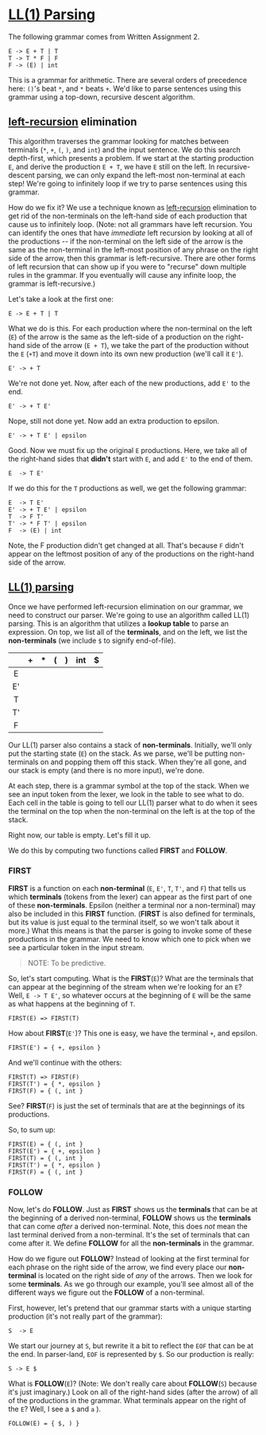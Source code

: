 



# [LL(1) Parsing](https://andrewbegel.com/cs164/ll1.html)

The following grammar comes from Written Assignment 2.

```
E -> E + T | T
T -> T * F | F
F -> (E) | int
```

This is a grammar for arithmetic. There are several orders of precedence here: `()`'s beat `*`, and `*` beats `+`. We'd like to parse sentences using this grammar using a top-down, recursive descent algorithm.

## [left-recursion](https://en.wikipedia.org/wiki/Left_recursion) elimination

This algorithm traverses the grammar looking for matches between terminals (`*`, `+`, `(`, `)`, and `int`) and the input sentence. We do this search depth-first, which presents a problem. If we start at the starting production `E`, and derive the production `E + T`, we have `E` still on the left. In recursive-descent parsing, we can only expand the left-most non-terminal at each step! We're going to infinitely loop if we try to parse sentences using this grammar.

How do we fix it? We use a technique known as [left-recursion](https://en.wikipedia.org/wiki/Left_recursion) elimination to get rid of the non-terminals on the left-hand side of each production that cause us to infinitely loop. (Note: not all grammars have left recursion. You can identify the ones that have *immediate* left recursion by looking at all of the productions -- if the non-terminal on the left side of the arrow is the same as the non-terminal in the left-most position of any phrase on the right side of the arrow, then this grammar is left-recursive. There are other forms of left recursion that can show up if you were to "recurse" down multiple rules in the grammar. If you eventually will cause any infinite loop, the grammar is left-recursive.)

Let's take a look at the first one:

```
E -> E + T | T
```

What we do is this. For each production where the non-terminal on the left (`E`) of the arrow is the same as the left-side of a production on the right-hand side of the arrow (`E + T`), we take the part of the production without the `E` (`+T`) and move it down into its own new production (we'll call it `E'`).

```
E' -> + T
```

We're not done yet. Now, after each of the new productions, add `E'` to the end.

```
E' -> + T E'
```

Nope, still not done yet. Now add an extra production to epsilon.

```
E' -> + T E' | epsilon
```

Good. Now we must fix up the original `E` productions. Here, we take all of the right-hand sides that **didn't** start with `E`, and add `E'` to the end of them.

```
E  -> T E'
```

If we do this for the `T` productions as well, we get the following grammar:

```
E  -> T E'
E' -> + T E' | epsilon
T  -> F T'
T' -> * F T' | epsilon
F  -> (E) | int
```

Note, the F production didn't get changed at all. That's because `F` didn't appear on the leftmost position of any of the productions on the right-hand side of the arrow.

## [LL(1) parsing](https://en.wikipedia.org/wiki/LL_parser)

Once we have performed left-recursion elimination on our grammar, we need to construct our parser. We're going to use an algorithm called LL(1) parsing. This is an algorithm that utilizes a **lookup table** to parse an expression. On top, we list all of the **terminals**, and on the left, we list the **non-terminals** (we include `$` to signify end-of-file).

|      |  +   |  *   |  (   |  )   | int  |  $   |
| :--: | :--: | :--: | :--: | :--: | :--: | :--: |
|  E   |      |      |      |      |      |      |
|  E'  |      |      |      |      |      |      |
|  T   |      |      |      |      |      |      |
|  T'  |      |      |      |      |      |      |
|  F   |      |      |      |      |      |      |

Our LL(1) parser also contains a stack of **non-terminals**. Initially, we'll only put the starting state (`E`) on the stack. As we parse, we'll be putting non-terminals on and popping them off this stack. When they're all gone, and our stack is empty (and there is no more input), we're done.

At each step, there is a grammar symbol at the top of the stack. When we see an input token from the lexer, we look in the table to see what to do. Each cell in the table is going to tell our LL(1) parser what to do when it sees the terminal on the top when the non-terminal on the left is at the top of the stack.

Right now, our table is empty. Let's fill it up.

We do this by computing two functions called **FIRST** and **FOLLOW**.

### FIRST

**FIRST** is a function on each **non-terminal** (`E`, `E'`, `T`, `T'`, and `F`) that tells us which **terminals** (tokens from the lexer) can appear as the first part of one of these **non-terminals**. Epsilon (neither a terminal nor a non-terminal) may also be included in this **FIRST** function. (**FIRST** is also defined for terminals, but its value is just equal to the terminal itself, so we won't talk about it more.) What this means is that the parser is going to invoke some of these productions in the grammar. We need to know which one to pick when we see a particular token in the input stream.

> NOTE: To be predictive.

So, let's start computing. What is the **FIRST**(`E`)? What are the terminals that can appear at the beginning of the stream when we're looking for an `E`? Well, `E -> T E'`, so whatever occurs at the beginning of `E` will be the same as what happens at the beginning of `T`.

```
FIRST(E) => FIRST(T)
```

How about **FIRST**(`E'`)? This one is easy, we have the terminal `+`, and epsilon.

```
FIRST(E') = { +, epsilon }
```

And we'll continue with the others:

```
FIRST(T) => FIRST(F)
FIRST(T') = { *, epsilon }
FIRST(F) = { (, int }
```

See? **FIRST**(`F`) is just the set of terminals that are at the beginnings of its productions.

So, to sum up:

```
FIRST(E) = { (, int }
FIRST(E') = { +, epsilon }
FIRST(T) = { (, int }
FIRST(T') = { *, epsilon }
FIRST(F) = { (, int }
```

### FOLLOW

Now, let's do **FOLLOW**. Just as **FIRST** shows us the **terminals** that can be at the beginning of a derived non-terminal, **FOLLOW** shows us the **terminals** that can come *after* a derived non-terminal. Note, this does *not* mean the last terminal derived from a non-terminal. It's the set of terminals that can come after it. We define **FOLLOW** for all the **non-terminals** in the grammar.

How do we figure out **FOLLOW**? Instead of looking at the first terminal for each phrase on the right side of the arrow, we find every place our **non-terminal** is located on the right side of *any* of the arrows. Then we look for some **terminals**. As we go through our example, you'll see almost all of the different ways we figure out the **FOLLOW** of a non-terminal.

First, however, let's pretend that our grammar starts with a unique starting production (it's not really part of the grammar):

```
S  -> E
```

We start our journey at `S`, but rewrite it a bit to reflect the `EOF` that can be at the end. In parser-land, `EOF` is represented by `$`. So our production is really:

```
S -> E $
```

What is **FOLLOW**(`E`)? (Note: We don't really care about **FOLLOW**(`S`) because it's just imaginary.) Look on all of the right-hand sides (after the arrow) of all of the productions in the grammar. What terminals appear on the right of the `E`? Well, I see a `$` and `a` ).

```
FOLLOW(E) = { $, ) }
```


